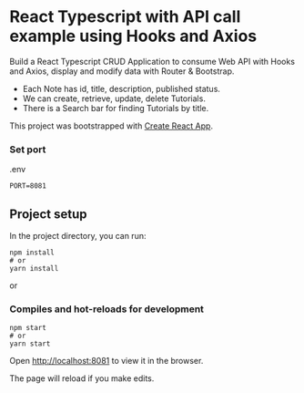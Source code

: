 # React Typescript with API call example using Hooks and Axios
Build a React Typescript CRUD Application to consume Web API with Hooks and Axios, display and modify data with Router & Bootstrap.
- Each Note has id, title, description, published status.
- We can create, retrieve, update, delete Tutorials.
- There is a Search bar for finding Tutorials by title.

This project was bootstrapped with [Create React App](https://github.com/facebook/create-react-app).

### Set port
.env
```
PORT=8081
```

## Project setup

In the project directory, you can run:

```
npm install
# or
yarn install
```

or

### Compiles and hot-reloads for development

```
npm start
# or
yarn start
```

Open [http://localhost:8081](http://localhost:8081) to view it in the browser.

The page will reload if you make edits.
